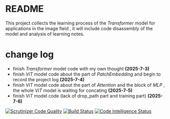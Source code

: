 # README
This project collects the learning process of the *Transformer* model for applications in the image field , it will include code disassembly of the model and analysis of learning notes.



# change log
* finish *Transformer* model code with my own thought **(2025-7-3)**
* finish *ViT* model code about the part of *PatchEmbedding* and begin to record the project log **(2025-7-4)**
* finish *ViT* model code about the part of *Attention* and the block of *MLP* , the whole *ViT* model is waiting for concating **(2025-7-5)**
* finish *ViT* model code (lack of drop_path part and training part)  **(2025-7-6)**

[![Scrutinizer Code Quality](https://scrutinizer-ci.com/g/QiuBiaoer/transformer/badges/quality-score.png?b=master)](https://scrutinizer-ci.com/g/QiuBiaoer/transformer/?branch=master)
[![Build Status](https://scrutinizer-ci.com/g/QiuBiaoer/transformer/badges/build.png?b=master)](https://scrutinizer-ci.com/g/QiuBiaoer/transformer/build-status/master)
[![Code Intelligence Status](https://scrutinizer-ci.com/g/QiuBiaoer/transformer/badges/code-intelligence.svg?b=master)](https://scrutinizer-ci.com/code-intelligence)
